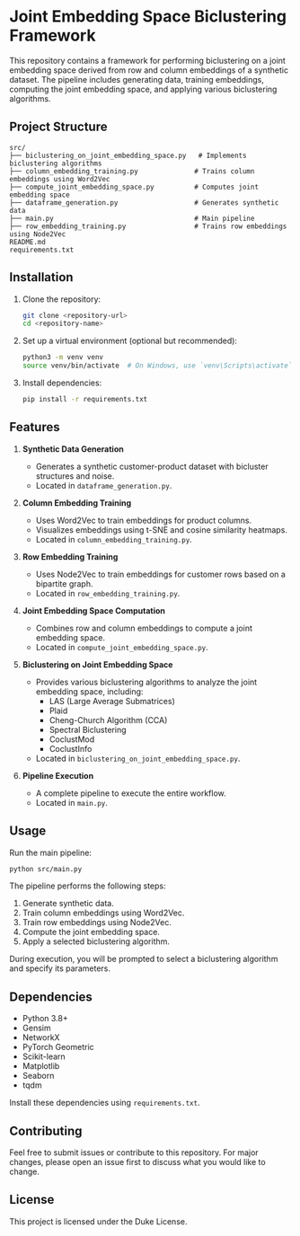 # Joint Embedding Space Biclustering Framework

This repository contains a framework for performing biclustering on a joint embedding space derived from row and column embeddings of a synthetic dataset. The pipeline includes generating data, training embeddings, computing the joint embedding space, and applying various biclustering algorithms.

## Project Structure

```
src/
├── biclustering_on_joint_embedding_space.py   # Implements biclustering algorithms
├── column_embedding_training.py              # Trains column embeddings using Word2Vec
├── compute_joint_embedding_space.py          # Computes joint embedding space
├── dataframe_generation.py                   # Generates synthetic data
├── main.py                                   # Main pipeline
├── row_embedding_training.py                 # Trains row embeddings using Node2Vec
README.md
requirements.txt
```

## Installation

1. Clone the repository:
   ```bash
   git clone <repository-url>
   cd <repository-name>
   ```

2. Set up a virtual environment (optional but recommended):
   ```bash
   python3 -m venv venv
   source venv/bin/activate  # On Windows, use `venv\Scripts\activate`
   ```

3. Install dependencies:
   ```bash
   pip install -r requirements.txt
   ```

## Features

1. **Synthetic Data Generation**
   - Generates a synthetic customer-product dataset with bicluster structures and noise.
   - Located in `dataframe_generation.py`.

2. **Column Embedding Training**
   - Uses Word2Vec to train embeddings for product columns.
   - Visualizes embeddings using t-SNE and cosine similarity heatmaps.
   - Located in `column_embedding_training.py`.

3. **Row Embedding Training**
   - Uses Node2Vec to train embeddings for customer rows based on a bipartite graph.
   - Located in `row_embedding_training.py`.

4. **Joint Embedding Space Computation**
   - Combines row and column embeddings to compute a joint embedding space.
   - Located in `compute_joint_embedding_space.py`.

5. **Biclustering on Joint Embedding Space**
   - Provides various biclustering algorithms to analyze the joint embedding space, including:
     - LAS (Large Average Submatrices)
     - Plaid
     - Cheng-Church Algorithm (CCA)
     - Spectral Biclustering
     - CoclustMod
     - CoclustInfo
   - Located in `biclustering_on_joint_embedding_space.py`.

6. **Pipeline Execution**
   - A complete pipeline to execute the entire workflow.
   - Located in `main.py`.

## Usage

Run the main pipeline:
```bash
python src/main.py
```

The pipeline performs the following steps:
1. Generate synthetic data.
2. Train column embeddings using Word2Vec.
3. Train row embeddings using Node2Vec.
4. Compute the joint embedding space.
5. Apply a selected biclustering algorithm.

During execution, you will be prompted to select a biclustering algorithm and specify its parameters.

## Dependencies
- Python 3.8+
- Gensim
- NetworkX
- PyTorch Geometric
- Scikit-learn
- Matplotlib
- Seaborn
- tqdm

Install these dependencies using `requirements.txt`.

## Contributing
Feel free to submit issues or contribute to this repository. For major changes, please open an issue first to discuss what you would like to change.

## License
This project is licensed under the Duke License.

